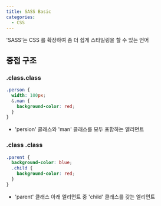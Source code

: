 ```yaml
---
title: SASS Basic
categories: 
  - CSS
---
```


'SASS'는 CSS 를 확장하여 좀 더 쉽게 스타일링을 할 수 있는 언어


중접 구조
---

### .class.class
```css
.person {
  width: 100px;
  &.man {
    background-color: red;
  }
}
```
* 'persion' 클래스와 'man' 클래스를 모두 포함하는 엘리먼트

### .class .class
```css
.parent {
  background-color: blue;
  .child {
    background-color: red;
  }
}
```
* 'parent' 클래스 아래 엘리먼트 중 'child' 클래스를 갖는 엘리먼트

